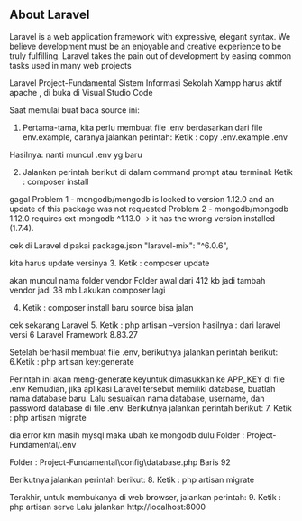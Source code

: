 
## About Laravel

Laravel is a web application framework with expressive, elegant syntax. We believe development 
must be an enjoyable and creative experience to be truly fulfilling. Laravel takes the pain out of development by 
easing common tasks used in many web projects

Laravel Project-Fundamental Sistem Informasi Sekolah
Xampp harus aktif apache , di buka di Visual Studio Code

Saat memulai buat baca source ini:
1. Pertama-tama, kita perlu membuat file .env berdasarkan dari file env.example, caranya jalankan perintah:
Ketik :  copy .env.example .env   

Hasilnya: nanti muncul .env  yg baru

2. Jalankan perintah berikut di dalam command prompt atau terminal:
Ketik : composer install

gagal
Problem 1
    - mongodb/mongodb is locked to version 1.12.0 and an update of this package was not requested
Problem 2
    - mongodb/mongodb 1.12.0 requires ext-mongodb ^1.13.0 -> it has the wrong version installed (1.7.4).

cek di Laravel dipakai package.json
"laravel-mix": "^6.0.6",

kita harus update  versinya
3. Ketik : composer update

akan muncul nama folder vendor  Folder awal dari 412 kb jadi tambah vendor  jadi 38 mb
Lakukan composer lagi

4. Ketik : composer install
baru source bisa jalan

cek sekarang Laravel
5. Ketik : php artisan –version
hasilnya : dari laravel versi 6
Laravel Framework 8.83.27

Setelah berhasil membuat file .env, berikutnya jalankan perintah berikut:
6.Ketik : php artisan key:generate

Perintah ini akan meng-generate keyuntuk dimasukkan ke APP_KEY di file .env
Kemudian, jika aplikasi Laravel tersebut memiliki database, buatlah nama database baru. Lalu sesuaikan nama database, username, dan password database di file .env.
Berikutnya jalankan perintah berikut:
7. Ketik : php artisan migrate

dia error krn masih mysql maka ubah ke mongodb dulu
Folder : Project-Fundamental/.env

Folder : Project-Fundamental\config\database.php  Baris 92

Berikutnya jalankan perintah berikut:
8. Ketik : php artisan migrate

Terakhir, untuk membukanya di web browser, jalankan perintah:
9. Ketik : php artisan serve
Lalu jalankan http://localhost:8000








